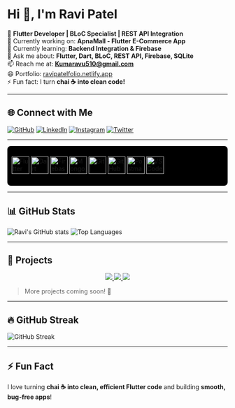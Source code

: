 # Hi 👋, I'm Ravi Patel

🚀 **Flutter Developer | BLoC Specialist | REST API Integration**  
🔭 Currently working on: **ApnaMall - Flutter E-Commerce App**  
🌱 Currently learning: **Backend Integration & Firebase**  
💬 Ask me about: **Flutter, Dart, BLoC, REST API, Firebase, SQLite**  
📫 Reach me at: **Kumaravu510@gmail.com**  
😄 Portfolio: [ravipatelfolio.netlify.app](https://ravipatelfolio.netlify.app)  
⚡ Fun fact: I turn **chai ☕ into clean code!**

---

## 🌐 Connect with Me
[![GitHub](https://img.shields.io/badge/GitHub-black?style=for-the-badge&logo=github)](https://github.com/ravipatel1999)
[![LinkedIn](https://img.shields.io/badge/LinkedIn-blue?style=for-the-badge&logo=linkedin)](https://www.linkedin.com/in/ravipatel1999)
[![Instagram](https://img.shields.io/badge/Instagram-purple?style=for-the-badge&logo=instagram)](https://www.instagram.com/ravipatel1999)
[![Twitter](https://img.shields.io/badge/Twitter-blue?style=for-the-badge&logo=twitter)](https://twitter.com/ravipatel1999)

---
<div style="background-color: black; padding: 10px; border-radius: 8px;">
  <p align="left">
    <img src="https://img.icons8.com/color/48/000000/flutter.png" alt="Flutter" width="40" height="40"/>
    <img src="https://img.icons8.com/color/48/000000/dart.png" alt="Dart" width="40" height="40"/>
    <img src="https://img.icons8.com/color/48/000000/firebase.png" alt="Firebase" width="40" height="40"/>
    <img src="https://img.icons8.com/color/48/000000/mongodb.png" alt="MongoDB" width="40" height="40"/>
    <img src="https://img.icons8.com/color/48/000000/git.png" alt="Git" width="40" height="40"/>
    <img src="https://img.icons8.com/color/48/000000/github.png" alt="GitHub" width="40" height="40"/>
    <img src="https://img.icons8.com/color/48/000000/postman.png" alt="Postman" width="40" height="40"/>
    <img src="https://img.icons8.com/color/48/000000/visual-studio-code-2019.png" alt="VSCode" width="40" height="40"/>
  </p>
</div>

---

## 📊 GitHub Stats
![Ravi's GitHub stats](https://github-readme-stats.vercel.app/api?username=ravipatel1999&show_icons=true&theme=radical)
![Top Languages](https://github-readme-stats.vercel.app/api/top-langs/?username=ravipatel1999&layout=compact&theme=radical)

---

## 📌 Projects
<div align="center">
  <a href="https://github.com/ravipatel1999/ApnaMall">
    <img src="https://img.shields.io/badge/ApnaMall-Flutter-blue?style=for-the-badge&logo=flutter" />
  </a>
  <a href="https://github.com/ravipatel1999/LoanApp">
    <img src="https://img.shields.io/badge/LoanApp-Flutter-orange?style=for-the-badge&logo=flutter" />
  </a>
  <a href="https://ravipatelfolio.netlify.app">
    <img src="https://img.shields.io/badge/Portfolio-Website-green?style=for-the-badge&logo=google-chrome" />
  </a>
</div>

> More projects coming soon! 🚀

---

## 🔥 GitHub Streak
![GitHub Streak](https://github-readme-streak-stats.herokuapp.com/?user=ravipatel1999&theme=radical&hide_border=true)

---

## ⚡ Fun Fact
I love turning **chai ☕ into clean, efficient Flutter code** and building **smooth, bug-free apps**!
